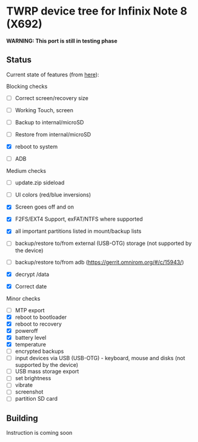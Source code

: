# TWRP device tree for Infinix Note 8 (X692)

**WARNING: This port is still in testing phase**

## Status

Current state of features (from [here](https://twrp.me/faq/OfficialMaintainer.html)):

Blocking checks
- [ ] Correct screen/recovery size
- [ ] Working Touch, screen
- [ ] Backup to internal/microSD
- [ ] Restore from internal/microSD
- [X] reboot to system
- [ ] ADB



Medium checks
- [ ] update.zip sideload
- [ ] UI colors (red/blue inversions)
- [X] Screen goes off and on
- [X] F2FS/EXT4 Support, exFAT/NTFS where supported
- [X] all important partitions listed in mount/backup lists
- [ ] backup/restore to/from external (USB-OTG) storage (not supported by the device)
- [ ] backup/restore to/from adb (https://gerrit.omnirom.org/#/c/15943/)
- [X] decrypt /data
- [X] Correct date


Minor checks
- [ ] MTP export
- [X] reboot to bootloader
- [X] reboot to recovery
- [X] poweroff
- [X] battery level
- [X] temperature
- [ ] encrypted backups
- [ ] input devices via USB (USB-OTG) - keyboard, mouse and disks (not supported by the device)
- [ ] USB mass storage export
- [ ] set brightness
- [ ] vibrate
- [ ] screenshot
- [ ] partition SD card

## Building

Instruction is coming soon
